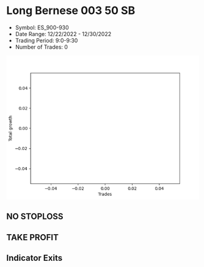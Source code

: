 # Long Bernese 003 50 SB 
- Symbol: ES_900-930
- Date Range: 12/22/2022 - 12/30/2022
- Trading Period: 9:0-9:30
- Number of Trades: 0

![Plot](LongBernese00350SBES_900-930.png)
## NO STOPLOSS














## TAKE PROFIT











## Indicator Exits

